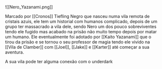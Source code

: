 ![[Nero_Yazanami.png]]

Marcado por [[Cronos]] 
Tiefling Negro que nasceu numa vila remota de cristais azuis, ele tem um historial com humanos complicado, depois de um grupo  ter massacrado a vila dele, sendo Nero um dos pouco sobreviventes tendo ele fugido mas acabado na prisão não muito tempo depois por matar um humano. 
Ele eventualmente foi adotado por [[Kaito Yazanami]] que o tirou da prisão e se tornou o seu professor de magia tendo ele vivido na [[Vila de Clamber]] com [[Joel]], [[Jake]] e [[Karter]] até começar a sua aventura.

A sua vila pode ter alguma conexão com o underdark